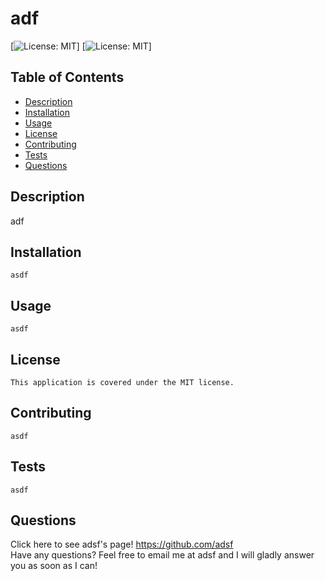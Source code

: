 
  # adf
  [![License: MIT](https://img.shields.io/badge/License-MIT-yellow.svg)]
  [![License: MIT](https://img.shields.io/badge/License-MIT-yellow.svg)]
  ## Table of Contents
  * [Description](https://github.com/adsf/asdf#description)
  * [Installation](https://github.com/adsf/asdf#installation)
  * [Usage](https://github.com/adsf/asdf#usage)
  * [License](https://github.com/adsf/asdf#license)
  * [Contributing](https://github.com/adsf/asdf#contributing)
  * [Tests](https://github.com/adsf/asdf#tests)
  * [Questions](https://github.com/adsf/asdf#questions)

  ## Description
   adf

  ## Installation
    asdf

  ## Usage
    asdf

  ## License  
    This application is covered under the MIT license.
  ## Contributing
    asdf

  ## Tests
    asdf

  ## Questions
  Click here to see adsf's page! https://github.com/adsf  
  Have any questions? Feel free to email me at adsf and I will gladly answer you as soon as I can!
